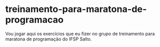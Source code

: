# treinamento-para-maratona-de-programacao
Vou jogar aqui os exercícios que eu fizer no grupo de treinamento para maratona de programação do IFSP Salto.
